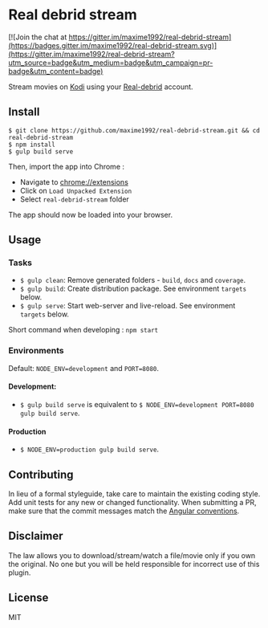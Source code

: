 # Real debrid stream

[![Join the chat at https://gitter.im/maxime1992/real-debrid-stream](https://badges.gitter.im/maxime1992/real-debrid-stream.svg)](https://gitter.im/maxime1992/real-debrid-stream?utm_source=badge&utm_medium=badge&utm_campaign=pr-badge&utm_content=badge)

Stream movies on [Kodi](http://kodi.tv/) using your [Real-debrid](https://real-debrid.com/) account.

## Install
```
$ git clone https://github.com/maxime1992/real-debrid-stream.git && cd real-debrid-stream
$ npm install
$ gulp build serve
```

Then, import the app into Chrome :  
- Navigate to [chrome://extensions](chrome://extensions)
- Click on `Load Unpacked Extension`
- Select `real-debrid-stream` folder

The app should now be loaded into your browser.

## Usage
### Tasks
- `$ gulp clean`: Remove generated folders - `build`, `docs` and `coverage`.
- `$ gulp build`: Create distribution package. See environment `targets` below.
- `$ gulp serve`: Start web-server and live-reload. See environment `targets` below.

Short command when developing : `npm start`

### Environments
Default: `NODE_ENV=development` and `PORT=8080`.

#### Development:
- `$ gulp build serve` is equivalent to
`$ NODE_ENV=development PORT=8080 gulp build serve`.

#### Production
- `$ NODE_ENV=production gulp build serve`.

## Contributing
In lieu of a formal styleguide, take care to maintain the existing coding style. Add unit tests for any new or changed functionality. When submitting a PR, make sure that the commit messages match the [Angular conventions](https://github.com/angular/angular/blob/master/CONTRIBUTING.md#commit-message-format).

## Disclaimer
The law allows you to download/stream/watch a file/movie only if you own the original. No one but you will be held responsible for incorrect use of this plugin.

## License
MIT
